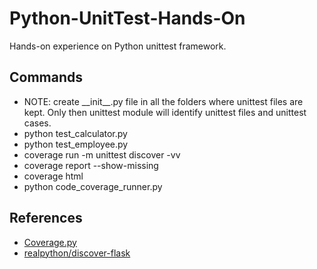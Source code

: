 # Python-UnitTest-Hands-On

Hands-on experience on Python unittest framework.

## Commands

- NOTE: create \_\_init\_\_.py file in all the folders where unittest files are kept. Only then unittest module will identify unittest files and unittest cases.
- python test_calculator.py
- python test_employee.py
- coverage run -m unittest discover -vv
- coverage report --show-missing
- coverage html
- python code_coverage_runner.py


## References

- [Coverage.py](https://coverage.readthedocs.io/en/6.3.1/)
- [realpython/discover-flask](https://github.com/realpython/discover-flask/blob/master/manage.py)
